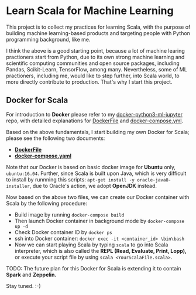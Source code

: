 # Learn Scala for Machine Learning

This project is to collect my practices for learning Scala, with the purpose of building machine learning-based products and targeting people with Python programming background, like me. 

I think the above is a good starting point, because a lot of machine learing practioners start from Python, due to its own strong machine learning and scientific computing communities and open source packages, including Pandas, Scikit-Learn, TensorFlow, among many. Nevertheless, some of ML practioners, including me, would like to step further, into Scala world, to more directly contribute to production. That's why I start this project.

## Docker for Scala

For introduction to **Docker** please refer to my [docker-python3-ml-jupyter](https://github.com/bowen0701/docker-python3-ml-jupyter) repo, with detailed explanations for [DockerFile](https://github.com/bowen0701/docker-python3-ml-jupyter/blob/master/Dockerfile) and [docker-compose.yml](https://github.com/bowen0701/docker-python3-ml-jupyter/blob/master/docker-compose.yml).

Based on the above fundamentals, I start building my own Docker for Scala; please see the following two documents:

- [**DockerFile**](./Dockerfile)
- [**docker-compose.yaml**](./docker-compose.yaml)

Note that our Docker is based on basic docker image for **Ubuntu** only, `ubuntu:16.04`. Further, since Scala is built upon Java, which is very difficult to install by runnning this scripts: `apt-get install -y oracle-java8-installer`, due to Oracle's action, we adopt **OpenJDK** instead.

Now based on the above two files, we can create our Docker container with Scala by the following procedure:

- Build image by running `docker-compose build`
- Then launch Docker container in background mode by `docker-compose up -d`
- Check Docker container ID by `docker ps`
- ssh into Docker container: `docker exec -it <container_id> \bin\bash`
- Now we can start playing Scala by typing `scala` to go into Scala interpreter, which is also called the **REPL (Read, Evaluate, Print, Lopp),** or execute your script file by using `scala <YourScalaFile.scala>`.

TODO: The future plan for this Docker for Scala is extending it to contain **Spark** and **Zeppelin.**

Stay tuned. :-)
